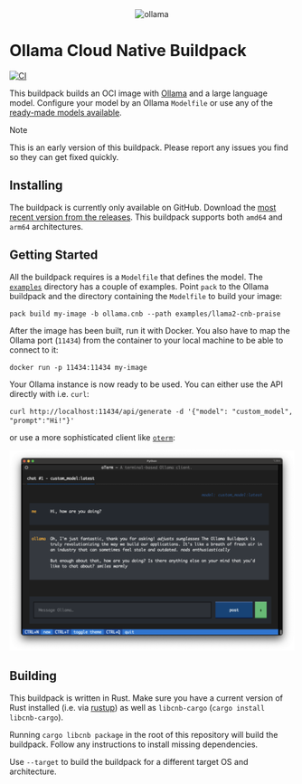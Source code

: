 <div align="center">
  <img alt="ollama" height="100" src="https://github.com/jmorganca/ollama/assets/3325447/0d0b44e2-8f4a-4e99-9b52-a5c1c741c8f7">
</div>

# Ollama Cloud Native Buildpack
[![CI](https://github.com/malax/buildpack-ollama/actions/workflows/ci.yml/badge.svg)](https://github.com/malax/buildpack-ollama/actions/workflows/ci.yml)

This buildpack builds an OCI image with [Ollama](https://ollama.com/) and a large language model. Configure your model by an Ollama `Modelfile` or use any of the [ready-made models available](https://ollama.com/library).

> [!NOTE]
> This is an early version of this buildpack. Please report any issues you find so they can get fixed quickly.

## Installing

The buildpack is currently only available on GitHub. Download the [most recent version from the releases](releases/latest). This buildpack supports both `amd64` and `arm64` architectures.

## Getting Started

All the buildpack requires is a `Modelfile` that defines the model. The [`examples`](examples/) directory has a couple of examples. Point `pack` to the Ollama buildpack and the directory containing the `Modelfile` to build your image:

```
pack build my-image -b ollama.cnb --path examples/llama2-cnb-praise
```

After the image has been built, run it with Docker. You also have to map the Ollama port (`11434`) from the container to your local machine to be able to connect to it:

```
docker run -p 11434:11434 my-image
```

Your Ollama instance is now ready to be used. You can either use the API directly with i.e. `curl`:

```
curl http://localhost:11434/api/generate -d '{"model": "custom_model", "prompt":"Hi!"}'
```

or use a more sophisticated client like [`oterm`](https://github.com/ggozad/oterm):

![oterm screenshot](oterm_example.png)

## Building

This buildpack is written in Rust. Make sure you have a current version of Rust installed (i.e. via [rustup](https://rustup.rs/)) as well as `libcnb-cargo` (`cargo install libcnb-cargo`).

Running `cargo libcnb package` in the root of this repository will build the buildpack. Follow any instructions to install missing dependencies.

Use `--target` to build the buildpack for a different target OS and architecture.
